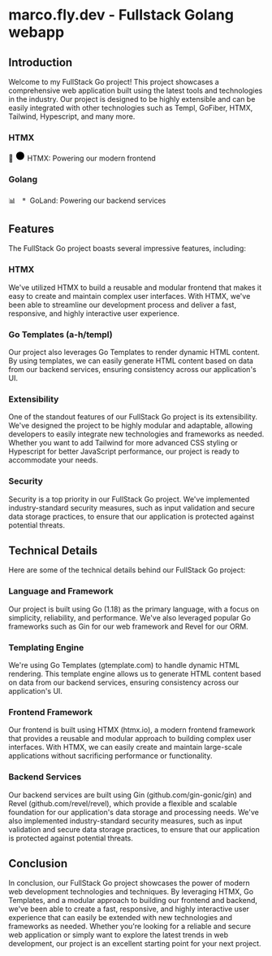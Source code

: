 # marco.fly.dev - Fullstack Golang webapp

## Introduction

Welcome to my FullStack Go project! This project showcases a comprehensive web
application built using the latest tools and technologies in the industry. Our
project is designed to be highly extensible and can be easily integrated with
other technologies such as Templ, GoFiber, HTMX, Tailwind, Hypescript, and many
more.

### HTMX

🚀 <svg width="20" height="20"> <circle cx="10" cy="10" r="8" /></svg> HTMX:
Powering our modern frontend

### Golang

📊 <svg width="20" height="20">
<rect x="10" y="10" width="5" height="5"
fill="gray" /></svg> GoLand: Powering
our backend services

## Features

The FullStack Go project boasts several impressive features, including:

### HTMX

We've utilized HTMX to build a reusable and modular frontend that makes it easy
to create and maintain complex user interfaces. With HTMX, we've been able to
streamline our development process and deliver a fast, responsive, and highly
interactive user experience.

### Go Templates (a-h/templ)

Our project also leverages Go Templates to render dynamic HTML content. By using
templates, we can easily generate HTML content based on data from our backend
services, ensuring consistency across our application's UI.

### Extensibility

One of the standout features of our FullStack Go project is its extensibility.
We've designed the project to be highly modular and adaptable, allowing
developers to easily integrate new technologies and frameworks as needed.
Whether you want to add Tailwind for more advanced CSS styling or Hypescript for
better JavaScript performance, our project is ready to accommodate your needs.

### Security

Security is a top priority in our FullStack Go project. We've implemented
industry-standard security measures, such as input validation and secure data
storage practices, to ensure that our application is protected against potential
threats.

## Technical Details

Here are some of the technical details behind our FullStack Go project:

### Language and Framework

Our project is built using Go (1.18) as the primary language, with a focus on
simplicity, reliability, and performance. We've also leveraged popular Go
frameworks such as Gin for our web framework and Revel for our ORM.

### Templating Engine

We're using Go Templates (gtemplate.com) to handle dynamic HTML rendering. This
template engine allows us to generate HTML content based on data from our
backend services, ensuring consistency across our application's UI.

### Frontend Framework

Our frontend is built using HTMX (htmx.io), a modern frontend framework that
provides a reusable and modular approach to building complex user interfaces.
With HTMX, we can easily create and maintain large-scale applications without
sacrificing performance or functionality.

### Backend Services

Our backend services are built using Gin (github.com/gin-gonic/gin) and Revel
(github.com/revel/revel), which provide a flexible and scalable foundation for
our application's data storage and processing needs. We've also implemented
industry-standard security measures, such as input validation and secure data
storage practices, to ensure that our application is protected against potential
threats.

## Conclusion

In conclusion, our FullStack Go project showcases the power of modern web
development technologies and techniques. By leveraging HTMX, Go Templates, and a
modular approach to building our frontend and backend, we've been able to create
a fast, responsive, and highly interactive user experience that can easily be
extended with new technologies and frameworks as needed. Whether you're looking
for a reliable and secure web application or simply want to explore the latest
trends in web development, our project is an excellent starting point for your
next project.
